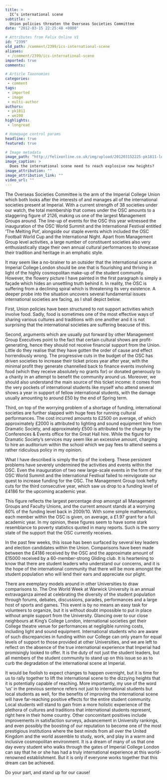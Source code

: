 ```yaml
---
title: >
  IC’s international scene
subtitle: >
  Union policies threaten the Overseas Societies Committee
date: "2012-03-15 22:25:48 +0000"

# Attributes from Felix Online V1
id: "2399"
old_path: /comment/2399/ics-international-scene
aliases:
 - /comment/2399/ics-international-scene
imported: true
comments:

# Article Taxonomies
categories:
 - comment
tags:
 - imported
 - image
 - multi-author
authors:
 - pk1811
 - we208
highlights:
 - longread

# Homepage control params
headline: true
featured: true

# Image metadata
image_path: "http://felixonline.co.uk/img/upload/201203152225-pk1811-london-fireworks_1515810c.jpg"
image_caption: >
  Does the international scene need to reach explosive new heights?
image_attribution: ""
image_attribution_link: ""
video_url: ""
---
```


The Overseas Societies Committee is the arm of the Imperial College Union which both looks after the interests of and manages all of the international societies present at Imperial. With a current strength of 38 societies under our watch, the total membership that comes under the OSC amounts to a staggering figure of 2126, making us one of the largest Management Groups around. The line-up of events for the OSC this year witnessed the inauguration of the OSC World Summit and the International Festival entitled ‘The Melting Pot’, alongside our staple events which included the OSC Football World Cup and the International Night. Apart from Management Group level activities, a large number of constituent societies also very enthusiastically stage their own annual cultural performances to showcase their tradition and heritage in an emphatic style.

It may seem like a no-brainer to an outsider that the international scene at Imperial College London should be one that is flourishing and thriving in light of the highly cosmopolitan make-up of the student community. However, the flowery picture I have painted in the first paragraph is simply a façade which hides an unsettling truth behind it. In reality, the OSC is suffering from a declining spiral which is threatening its very existence. A deeper probe into the situation uncovers several fundamental issues international societies are facing, as I shall depict below.

First, Union policies have been structured to not support activities which involve food. Sadly, food is sometimes one of the most effective ways of sharing various cultures and traditions with one another and it is not surprising that the international societies are suffering beacuse of this.

Second, arguments which are usually put forward by other Management Group Executives point to the fact that certain cultural shows are profit-generating, hence they should not receive financial support from the Union. Little do they realise that they have gotten the order of cause and effect horrendously wrong. The progressive cuts in the budget of the OSC has driven societies to increase their ticket prices year after year, with the minimal profit they generate channelled back to finance events involving food (which they receive absolutely no grants for) or donated generously to a charity in an attempt to benefit the community around us. Moreover, we should also understand the main source of this ticket income: it comes from the very pockets of international students like myself who attend several shows a year in support of fellow international students, with the damage usually amounting to around £50 by the end of Spring term.

Third, on top of the worrying problem of a shortage of funding, international societies are further slapped with huge fees for running cultural performances. The cost incurred amounts to £2500 on average, of which approximately £2000 is attributed to lighting and sound equipment hire from Dramatic Society, and approximately £500 is attributed to the charge by the Conferences & Events office for the Great Hall hire. While the figure for Dramatic Society’s services may seem like an excessive amount, charging to hire an auditorium within the school which we pay fees to attend seems a rather ridiculous policy in my opinion.

What I have described is simply the tip of the iceberg. These persistent problems have severely undermined the activities and events within the OSC. Even the inauguration of two new large-scale events in the form of the OSC World Summit and the International Festival failed to reinvigorate our quest to increase funding for the OSC. The Management Group took hefty cuts for the third consecutive year, which saw us drop to a funding level of £4186 for the upcoming academic year.

This figure reflects the largest percentage drop amongst all Management Groups and Faculty Unions, and the current amount stands at a worrying 60% of the funding level back in 2009/10. With some simple mathematics, each member within the OSC is given, on average, a £1.97 grant for a full academic year. In my opinion, these figures seem to have some stark resemblance to poverty statistics quoted in many reports. Such is the sorry state of the support that the OSC currently receives.

In the past few weeks, this issue has been surfaced by several key leaders and election candidates within the Union. Comparisons have been made between the £4186 received by the OSC and the approximate amount of £15000 received by a 60-member-strong Gliding club. It is heartening to know that there are student leaders who understand our concerns, and it is the hope of the international community that there will be more amongst the student population who will lend their ears and appreciate our plight.

There are exemplary models around in other Universities to draw comparisons to. The One World Week at Warwick University is an annual extravaganza aimed at celebrating the diversity of the student population through forums, debates, discussions, parades, performances and a large host of sports and games. This event is by no means an easy task for volunteers to organize, but it is without doubt impossible to put in place without ample support from the University. Glancing over to our close neighbours at King’s College London, international societies get their College theatre venue for performances at negligible running costs, including light and sound equipment. International students who are aware of such discrepancies in funding within our College can only yearn for equal levels of support to those provided at other Universities, and we are left to reflect on the absence of the true international experience that Imperial had promisingly looked to offer. It is the duty of not just the student leaders, but all members of the student community to stand up on this issue so as to curb the degradation of the international scene at Imperial.

It would be foolish to expect changes to happen overnight, but it is time for us to rally together to lift the international scene to the dizzying heights that it is potentially capable of reaching. More importantly, my use of the word ‘us’ in the previous sentence refers not just to international students but local students as well, for the benefits of improving the international scene will have far-reaching positive effects for the entire student community. Local students will stand to gain from a more holistic experience of the plethora of cultures and traditions that international students represent, right here in their home country. Other concomitant positives include improvements in satisfaction surveys, advancement in University rankings, and even possibly the boosting of our reputation to become one of the most prestigious institutions where the best minds from all over the United Kingdom and the world assemble to study, work, and play in a warm and inclusive cosmopolitan environment.
 It is a dream of many of us that one day every student who walks through the gates of Imperial College London can say that he or she has had a truly international experience at this world-renowned establishment. But it is only if everyone works together that this dream can be achieved.

Do your part, and stand up for our cause!
